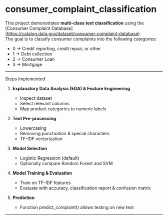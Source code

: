 # consumer_complaint_classification


This project demonstrates **multi-class text classification** using the
[Consumer Complaint Database] (https://catalog.data.gov/dataset/consumer-complaint-database).  
The goal is to classify consumer complaints into the following categories:

- 0 → Credit reporting, credit repair, or other  
- 1 → Debt collection  
- 2 → Consumer Loan  
- 3 → Mortgage  

---

 Steps Implemented

1. **Explanatory Data Analysis (EDA) & Feature Engineering**  
   - Inspect dataset  
   - Select relevant columns  
   - Map product categories to numeric labels  

2. **Text Pre-processing**  
   - Lowercasing  
   - Removing punctuation & special characters  
   - TF-IDF vectorization  

3. **Model Selection**  
   - Logistic Regression (default)  
   - Optionally compare Random Forest and SVM  

4. **Model Training & Evaluation**  
   - Train on TF-IDF features  
   - Evaluate with accuracy, classification report & confusion matrix  

5. **Prediction**  
   - Function predict_complaint() allows testing on new text  

---




